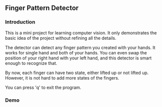 ## Finger Pattern Detector
### Introduction
This is a mini project for learning computer vision. It only demonstrates the basic idea of the project without refining all the details.

The detector can detect any finger pattern you created with your hands. It works for single hand and both of your hands. You can even swap the position of your right hand with your left hand, and this detector is smart enough to recognize that.

By now, each finger can have two state, either lifted up or not lifted up. However, it is not hard to add more states of the fingers.

You can press 'q' to exit the program.

### Demo
